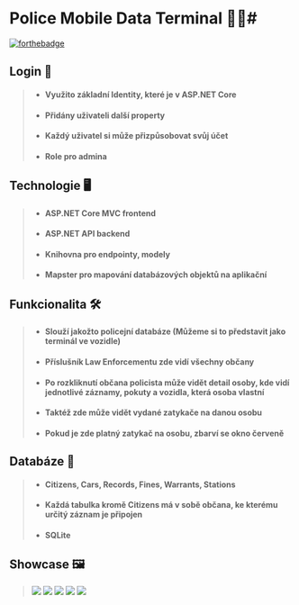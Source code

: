 # Police Mobile Data Terminal 👮‍♂️#

[![forthebadge](https://forthebadge.com/images/badges/built-with-love.svg)](https://forthebadge.com)

## Login 🔐 ##
> - #### Využito základní Identity, které je v ASP.NET Core
> - #### Přidány uživateli další property
> - #### Každý uživatel si může přizpůsobovat svůj účet
> - #### Role pro admina

## Technologie 🖥 ##
> - #### ASP.NET Core MVC frontend
> - #### ASP.NET API backend
> - #### Knihovna pro endpointy, modely
> - #### Mapster pro mapování databázových objektů na aplikační

## Funkcionalita 🛠 ##
> - #### Slouží jakožto policejní databáze (Můžeme si to představit jako terminál ve vozidle)
> - #### Příslušník Law Enforcementu zde vidí všechny občany
> - #### Po rozkliknutí občana policista může vidět detail osoby, kde vidí jednotlivé záznamy, pokuty a vozidla, která osoba vlastní
> - #### Taktéž zde může vidět vydané zatykače na danou osobu
> - #### Pokud je zde platný zatykač na osobu, zbarví se okno červeně

## Databáze 📅 ##
> - #### Citizens, Cars, Records, Fines, Warrants, Stations
> - #### Každá tabulka kromě Citizens má v sobě občana, ke kterému určitý záznam je připojen
> - #### SQLite

## Showcase 🖼 ##
> ![](https://i.imgur.com/wCqpRfI.png)
> ![](https://i.imgur.com/1QDyCa8.png)
> ![](https://i.imgur.com/QHON2SS.png)
> ![](https://i.imgur.com/8Id6VQp.png)
> ![](https://imgur.com/pu0E0yp.png)